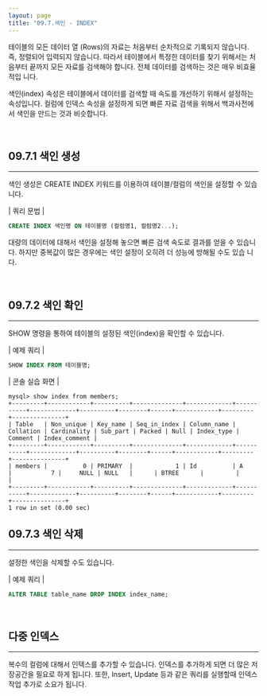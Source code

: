 ```yaml
---
layout: page
title: "09.7.색인 - INDEX"
--- 
```

테이블의 모든 데이터 열 (Rows)의 자료는 처음부터 순차적으로 기록되지 않습니다. 즉, 정렬되어 입력되지 않습니다. 따라서 테이블에서 특정한 데이터를 찾기 위해서는 처음부터 끝까지 모든 자료를 검색해야 합니다. 전체 데이터를 검색하는 것은 매우 비효율적입 
니다.  

색인(index) 속성은 테이블에서 데이터를 검색할 때 속도를 개선하기 위해서 설정하는 속성입니다. 컬럼에 인덱스 속성을 설정하게 되면 빠른 자료 검색을 위해서 백과사전에서 
색인을 만드는 것과 비슷합니다.  

<br>

## 09.7.1 색인 생성 
<hr>
색인 생성은 CREATE INDEX 키워드를 이용하여 테이블/컬럼의 색인을 설정할 수 있습 니다.  

| 쿼리 문법 | 
```sql
CREATE INDEX 색인명 ON 테이블명 (컬럼명1, 컬럼명2...); 
```

대량의 데이터에 대해서 색인을 설정해 놓으면 빠른 검색 속도로 결과를 얻을 수 있습니다. 하지만 중복값이 많은 경우에는 색인 설정이 오히려 더 성능에 방해될 수도 있습 
니다.  

<br>

## 09.7.2 색인 확인 
<hr>
SHOW 명령을 통하여 테이블의 설정된 색인(index)을 확인할 수 있습니다.  

| 예제 쿼리 | 
```sql
SHOW INDEX FROM 테이블명; 
```

| 콘솔 실습 화면 | 
```
mysql> show index from members;
+---------+------------+----------+--------------+-------------+-----------+-------------+----------+--------+------+------------+---------+---------------+
| Table   | Non_unique | Key_name | Seq_in_index | Column_name | Collation | Cardinality | Sub_part | Packed | Null | Index_type | Comment | Index_comment |
+---------+------------+----------+--------------+-------------+-----------+-------------+----------+--------+------+------------+---------+---------------+
| members |          0 | PRIMARY  |            1 | Id          | A         |           7 |     NULL | NULL   |      | BTREE      |         |               |
+---------+------------+----------+--------------+-------------+-----------+-------------+----------+--------+------+------------+---------+---------------+
1 row in set (0.00 sec)
```

## 09.7.3 색인 삭제 
<hr>
설정한 색인을 삭제할 수도 있습니다. 

| 예제 쿼리 | 
```sql
ALTER TABLE table_name DROP INDEX index_name; 
```

<br>

## 다중 인덱스
<hr>
복수의 컬럼에 대해서 인텍스를 추가할 수 있습니다. 인덱스를 추가하게 되면 더 많은 저장공간을 필요로 하게 됩니다. 또한, Insert, Update 등과 같은 쿼리를 실행할때 인덱스 작업 추가로 소요가 됩니다.


<br><br>